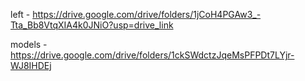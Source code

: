 left - https://drive.google.com/drive/folders/1jCoH4PGAw3_-Tta_Bb8VtqXIA4k0JNiO?usp=drive_link


models - https://drive.google.com/drive/folders/1ckSWdctzJqeMsPFPDt7LYjr-WJ8IHDEj
